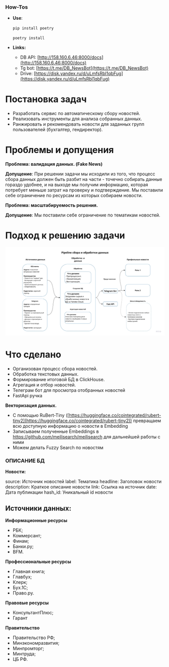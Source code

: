 ### How-Tos

- **Use**:
    
    `pip install poetry`
    
    `poetry install`
    
- **Links:**
    - DB API: [http://158.160.6.46:8000/docs](http://158.160.6.46:8000/docs)
    - Tg bot: [https://t.me/DB_NewsBot](https://t.me/DB_NewsBot)
    - Drive: [https://disk.yandex.ru/d/uLmfsRbl1qbFug](https://disk.yandex.ru/d/uLmfsRbl1qbFug)

# Постановка задач

- Разработать сервис по автоматическому сбору новостей.
- Реализовать инструменты для анализа собранных данных.
- Ранжировать и рекомендовать новости для заданных групп пользователей (бухгалтер, гендиректор).


# Проблемы и допущения

**Проблема: валидация данных. (Fake News)** 

**Допущение**: При решении задачи мы исходили из того, что процесс сбора данных должен быть разбит на части - точечно собирать данные гораздо удобнее, и на выходе мы получим информацию, которая потребует меньше затрат на проверку и подтверждение. Мы поставили себе ограничение по ресурсам из которых собираем новости.

**Проблема: масштабируемость решения.**

**Допущение**: Мы поставили себе ограничение по тематикам новостей.

# Подход к решению задачи

![Архитектура](docs/Frame1.jpg)

# Что сделано
- Организован процесс сбора новостей.
- Обработка текстовых данных.
- Формирование итоговой БД в ClickHouse.
- Агрегация и отбор новостей.
- Телеграм бот для просмотра отобранных новостей
- FastApi ручка


**Векторизация данных.**
- С помощью RuBert-Tiny ([https://huggingface.co/cointegrated/rubert-tiny2](https://huggingface.co/cointegrated/rubert-tiny2)) превращаем всю доступную информацию о новости в Embedding
- Записываем полученные Embeddings в https://github.com/meilisearch/meilisearch для дальнейшей работы с ними
- Можем делать Fuzzy Search по новостям


### **ОПИСАНИЕ БД**

**Новости:**

source: Источник новостей
label: Тематика
headline: Заголовок новости
description: Краткое описание новости
link: Ссылка на источник
date: Дата публикации
hash_id: Уникальный id новости

## Источники данных:
**Информационные ресурсы**

- РБК;
- Коммерсант;
- Финам;
- Банки.ру;
- BFM.

**Профессиональные ресурсы**

- Главная книга;
- Главбух;
- Клерк;
- Бух.1С;
- Право.ру.

**Правовые ресурсы**

- КонсультантПлюс;
- Гарант

**Правительство**

- Правительство РФ;
- Минэкономразвития;
- Минпромторг;
- Минтруда;
- ЦБ РФ.